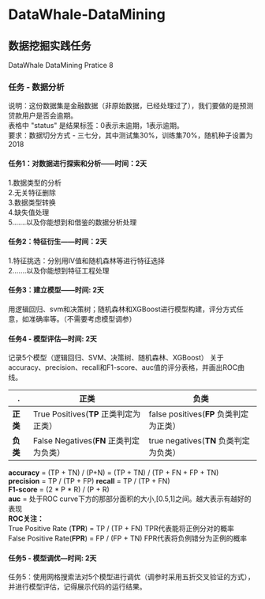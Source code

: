 # DataWhale-DataMining
## 数据挖掘实践任务
DataWhale DataMining Pratice 8   

### 任务 - 数据分析  
说明：这份数据集是金融数据（非原始数据，已经处理过了），我们要做的是预测贷款用户是否会逾期。  
表格中 "status" 是结果标签：0表示未逾期，1表示逾期。  
要求：数据切分方式 - 三七分，其中测试集30%，训练集70%，随机种子设置为2018  


#### 任务1：对数据进行探索和分析——时间：2天  
1.数据类型的分析  
2.无关特征删除  
3.数据类型转换  
4.缺失值处理  
5.……以及你能想到和借鉴的数据分析处理  


#### 任务2：特征衍生——时间：2天  
1.特征挑选：分别用IV值和随机森林等进行特征选择  
2.……以及你能想到特征工程处理  


#### 任务3：建立模型——时间: 2天
用逻辑回归、svm和决策树；随机森林和XGBoost进行模型构建，评分方式任意，如准确率等。（不需要考虑模型调参）


#### 任务4 - 模型评估—时间: 2天
记录5个模型（逻辑回归、SVM、决策树、随机森林、XGBoost）
关于accuracy、precision、recall和F1-score、auc值的评分表格，并画出ROC曲线。

.|正类|负类
-|-|-
**正类**|True Positives(**TP**   正类判定为正类）|false positives(**FP**   负类判定为正类）
**负类**|False Negatives(**FN**   正类判定为负类）|true negatives(**TN**   负类判定为负类）

**accuracy** = (TP + TN) / (P+N) = (TP + TN) / (TP + FN + FP + TN)     
**precision** = TP / (TP + FP)
**recall** = TP / (TP + FN)  
**F1-score** = (2 * P * R) / (P + R)  
**auc** =  处于ROC curve下方的那部分面积的大小,[0.5,1]之间。越大表示有越好的表现  
**ROC关注：**    
   True Positive Rate (**TPR**)  = TP / (TP + FN)     TPR代表能将正例分对的概率  
   False Positive Rate(**FPR**) = FP / (FP + TN)      FPR代表将负例错分为正例的概率  

#### 任务5 - 模型调优—时间: 2天  
任务5：使用网格搜索法对5个模型进行调优（调参时采用五折交叉验证的方式），并进行模型评估，记得展示代码的运行结果。 
